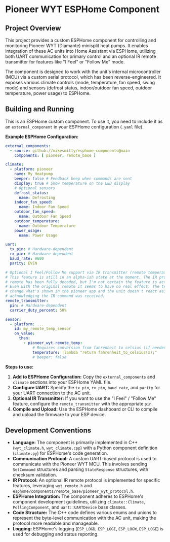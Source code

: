 # Pioneer WYT ESPHome Component

## Project Overview

This project provides a custom ESPHome component for controlling and monitoring Pioneer WYT (Diamante) minisplit heat pumps. It enables integration of these AC units into Home Assistant via ESPHome, utilizing both UART communication for primary control and an optional IR remote transmitter for features like "I Feel" or "Follow Me" mode.

The component is designed to work with the unit's internal microcontroller (MCU) via a custom serial protocol, which has been reverse-engineered. It exposes various climate controls (mode, temperature, fan speed, swing mode) and sensors (defrost status, indoor/outdoor fan speed, outdoor temperature, power usage) to ESPHome.

## Building and Running

This is an ESPHome custom component. To use it, you need to include it as an `external_component` in your ESPHome configuration (`.yaml` file).

**Example ESPHome Configuration:**

```yaml
external_components:
  - source: github://mikesmitty/esphome-components@main
    components: [ pioneer, remote_base ]

climate:
  - platform: pioneer
    name: My Heatpump
    beeper: false # Feedback beep when commands are sent
    display: true # Show temperature on the LED display
    # Optional sensors
    defrost_status:
      name: Defrosting
    indoor_fan_speed:
      name: Indoor Fan Speed
    outdoor_fan_speed:
      name: Outdoor Fan Speed
    outdoor_temperature:
      name: Outdoor Temperature
    power_usage:
      name: Power Usage

uart:
  tx_pin: # Hardware-dependent
  rx_pin: # Hardware-dependent
  baud_rate: 9600
  parity: EVEN

# Optional I Feel/Follow Me support via IR transmitter (remote temperature sensor support)
# This feature is still in an alpha-ish state at the moment. The IR protocol as used by the
# remote has been fully decoded, but I'm not certain the feature is activated in the unit.
# Even with the original remote it seems to have no real effect. The temp indicated doesn't
# change what's shown in the pioneer app and the unit doesn't react aside from a beep
# acknowledging the IR command was received.
remote_transmitter:
  pin: # Hardware-dependent
  carrier_duty_percent: 50%

sensor:
  - platform: ...
    id: my_remote_temp_sensor
    on_value:
      then:
        - pioneer_wyt.remote_temp:
            # Requires conversion from fahrenheit to celsius (if needed) at the moment
            temperature: !lambda "return fahrenheit_to_celsius(x);"
            # beeper: false
```

**Steps to use:**

1.  **Add to ESPHome Configuration:** Copy the `external_components` and `climate` sections into your ESPHome YAML file.
2.  **Configure UART:** Specify the `tx_pin`, `rx_pin`, `baud_rate`, and `parity` for your UART connection to the AC unit.
3.  **Optional IR Transmitter:** If you want to use the "I Feel" / "Follow Me" feature, configure the `remote_transmitter` with the appropriate `pin`.
4.  **Compile and Upload:** Use the ESPHome dashboard or CLI to compile and upload the firmware to your ESP device.

## Development Conventions

*   **Language:** The component is primarily implemented in C++ (`wyt_climate.h`, `wyt_climate.cpp`) with a Python component definition (`climate.py`) for ESPHome's code generation.
*   **Communication Protocol:** A custom UART-based protocol is used to communicate with the Pioneer WYT MCU. This involves sending `SetCommand` structures and parsing `StateResponse` structures, with checksum validation.
*   **IR Protocol:** An optional IR remote protocol is implemented for specific features, leveraging `wyt_remote.h` and `esphome/components/remote_base/pioneer_wyt_protocol.h`.
*   **ESPHome Integration:** The component adheres to ESPHome's component development guidelines, utilizing `climate::Climate`, `PollingComponent`, and `uart::UARTDevice` base classes.
*   **Code Structure:** The C++ code defines various enums and unions to represent the byte-level communication with the AC unit, making the protocol more readable and manageable.
*   **Logging:** ESPHome's logging (`ESP_LOGD`, `ESP_LOGI`, `ESP_LOGW`, `ESP_LOGE`) is used for debugging and status reporting.
